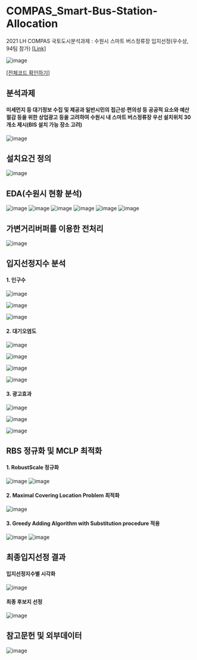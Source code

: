 # COMPAS_Smart-Bus-Station-Allocation
2021 LH COMPAS 국토도시분석과제 : 수원시 스마트 버스정류장 입지선정(우수상, 94팀 참가)
[[Link]](https://compas.lh.or.kr/subj/past/code-report?subjNo=SBJ_2102_002&teamNo=1178)

![image](https://user-images.githubusercontent.com/59859965/161897386-d24b95c1-6f78-4524-a548-bedee9e0656f.png)


[[전체코드 확인하기]](https://compas.lh.or.kr/subj/past/code?subjNo=SBJ_2102_002&teamNo=1178)


## 분석과제

#### 미세먼지 등 대기정보 수집 및 제공과 일반시민의 접근성‧편의성 등 공공적 요소와 예산 절감 등을 위한 상업광고 등을 고려하여 수원시 내 스마트 버스정류장 우선 설치위치 30개소 제시(BIS 설치 가능 장소 고려)

![image](https://user-images.githubusercontent.com/59859965/161898678-75e5ce4d-2c21-4964-9055-a4070cf8ad0d.png)


## 설치요건 정의

![image](https://user-images.githubusercontent.com/59859965/161899758-003b2e11-8013-4403-9171-75d179626da1.png)



## EDA(수원시 현황 분석)

![image](https://user-images.githubusercontent.com/59859965/161899164-c488e7ff-237c-4d27-8084-3f4b604623b0.png)
![image](https://user-images.githubusercontent.com/59859965/161899203-d6a1ec76-035c-489f-ba7d-a686b4a1b4c9.png)
![image](https://user-images.githubusercontent.com/59859965/161899292-4c3333fe-aac2-4e83-a7fe-d0e121059078.png)
![image](https://user-images.githubusercontent.com/59859965/161899378-8e295729-6717-4c5d-8800-76f4b6553e76.png)
![image](https://user-images.githubusercontent.com/59859965/161899414-ff08142c-b411-41be-8f07-4791fff79fb2.png)
![image](https://user-images.githubusercontent.com/59859965/161899441-c865b728-9d64-406d-b1da-7e8b73017b67.png)

## 가변거리버퍼를 이용한 전처리

![image](https://user-images.githubusercontent.com/59859965/161900291-e1efb8b5-b3b1-42b9-beae-065951e80906.png)


## 입지선정지수 분석

#### 1. 인구수
![image](https://user-images.githubusercontent.com/59859965/161901524-b73f9209-02cc-40ec-b83f-77309cb8d264.png)

![image](https://user-images.githubusercontent.com/59859965/161897669-1b661a6b-e262-4d82-98c8-881026096ca3.png)

![image](https://user-images.githubusercontent.com/59859965/161901570-fe4f50c3-e884-4547-b907-b1c76690689e.png)


#### 2. 대기오염도
![image](https://user-images.githubusercontent.com/59859965/161901777-6fc444ee-f8e2-4e23-9f58-6304df7e2d3a.png)

![image](https://user-images.githubusercontent.com/59859965/161901824-53827b66-88eb-4ffd-8fb8-6cb3aaa9bacf.png)

![image](https://user-images.githubusercontent.com/59859965/161901860-dde5da43-13d6-4d6c-b25b-17990f303d15.png)

![image](https://user-images.githubusercontent.com/59859965/161898306-2ad8a7c5-451f-4b48-91a3-d156646ac9a4.png)


#### 3. 광고효과


![image](https://user-images.githubusercontent.com/59859965/161898011-ff969c36-13b8-40bf-a642-750d354b84c8.png)

![image](https://user-images.githubusercontent.com/59859965/161898046-89ee95a9-7acc-4ffd-9b2a-caa72dbba788.png)

![image](https://user-images.githubusercontent.com/59859965/161900439-8ba29e45-d6d1-4a93-a7e7-84a7243ef0da.png)


## RBS 정규화 및 MCLP 최적화

#### 1. RobustScale 정규화

![image](https://user-images.githubusercontent.com/59859965/161900980-99514e7e-f5f5-45c3-9e44-3069cf132da7.png)
![image](https://user-images.githubusercontent.com/59859965/161901015-e25425ad-c600-4353-9d24-5a6cabd429a3.png)

#### 2. Maximal Covering Location Problem 최적화

![image](https://user-images.githubusercontent.com/59859965/161901147-b7c6f2ef-f349-462a-8fb1-8f2d60e15146.png)

#### 3. Greedy Adding Algorithm with Substitution procedure 적용

![image](https://user-images.githubusercontent.com/59859965/161901313-2cbc34b7-7ce9-4519-8fce-ad7ee3f61259.png)
![image](https://user-images.githubusercontent.com/59859965/161901355-19c80390-fa4a-4ab1-8ee8-8514ec52076e.png)


## 최종입지선정 결과

#### 입지선정지수별 시각화

![image](https://user-images.githubusercontent.com/59859965/161896599-6463b604-ca72-46d8-9d70-199a25f36873.png)


#### 최종 후보지 선정
![image](https://user-images.githubusercontent.com/59859965/161896695-fe6a0ae4-6c9f-45a6-ab54-3ef32364b79b.png)

## 참고문헌 및 외부데이터

![image](https://user-images.githubusercontent.com/59859965/161900685-0c28c748-6ec6-4573-81eb-35c5894be5a9.png)
